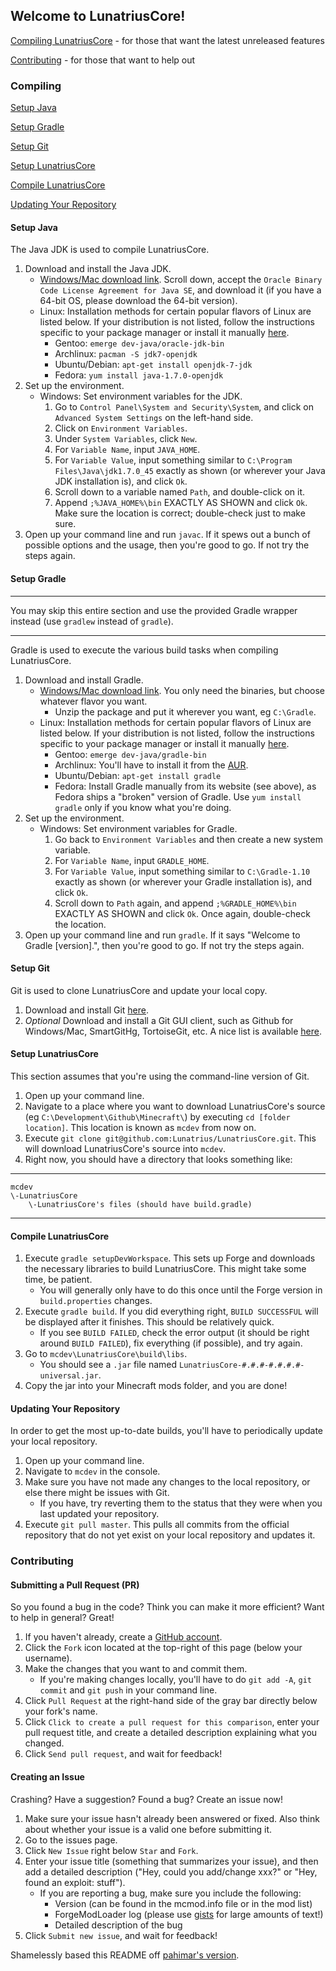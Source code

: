 ## Welcome to LunatriusCore!
[Compiling LunatriusCore](#compile-lunatriuscore) - for those that want the latest unreleased features

[Contributing](#contributing) - for those that want to help out

### Compiling
[Setup Java](#setup-java)

[Setup Gradle](#setup-gradle)

[Setup Git](#setup-git)

[Setup LunatriusCore](#setup-lunatriuscore)

[Compile LunatriusCore](#compile-lunatriuscore)

[Updating Your Repository](#updating-your-repository)

#### Setup Java
The Java JDK is used to compile LunatriusCore.

1. Download and install the Java JDK.
    * [Windows/Mac download link](http://www.oracle.com/technetwork/java/javase/downloads/jdk7-downloads-1880260.html). Scroll down, accept the `Oracle Binary Code License Agreement for Java SE`, and download it (if you have a 64-bit OS, please download the 64-bit version).
    * Linux: Installation methods for certain popular flavors of Linux are listed below. If your distribution is not listed, follow the instructions specific to your package manager or install it manually [here](http://www.oracle.com/technetwork/java/javase/downloads/jdk7-downloads-1880260.html).
        * Gentoo: `emerge dev-java/oracle-jdk-bin`
        * Archlinux: `pacman -S jdk7-openjdk`
        * Ubuntu/Debian: `apt-get install openjdk-7-jdk`
        * Fedora: `yum install java-1.7.0-openjdk`
2. Set up the environment.
    * Windows: Set environment variables for the JDK.
        1. Go to `Control Panel\System and Security\System`, and click on `Advanced System Settings` on the left-hand side.
        2. Click on `Environment Variables`.
        3. Under `System Variables`, click `New`.
        4. For `Variable Name`, input `JAVA_HOME`.
        5. For `Variable Value`, input something similar to `C:\Program Files\Java\jdk1.7.0_45` exactly as shown (or wherever your Java JDK installation is), and click `Ok`.
        6. Scroll down to a variable named `Path`, and double-click on it.
        7. Append `;%JAVA_HOME%\bin` EXACTLY AS SHOWN and click `Ok`. Make sure the location is correct; double-check just to make sure.
3. Open up your command line and run `javac`. If it spews out a bunch of possible options and the usage, then you're good to go. If not try the steps again.

#### Setup Gradle
***
You may skip this entire section and use the provided Gradle wrapper instead (use `gradlew` instead of `gradle`).
***
Gradle is used to execute the various build tasks when compiling LunatriusCore.

1. Download and install Gradle.
    * [Windows/Mac download link](http://www.gradle.org/downloads). You only need the binaries, but choose whatever flavor you want.
        * Unzip the package and put it wherever you want, eg `C:\Gradle`.
    * Linux: Installation methods for certain popular flavors of Linux are listed below. If your distribution is not listed, follow the instructions specific to your package manager or install it manually [here](http://www.gradle.org/downloads).
        * Gentoo: `emerge dev-java/gradle-bin`
        * Archlinux: You'll have to install it from the [AUR](https://aur.archlinux.org/packages/gradle).
        * Ubuntu/Debian: `apt-get install gradle`
        * Fedora: Install Gradle manually from its website (see above), as Fedora ships a "broken" version of Gradle. Use `yum install gradle` only if you know what you're doing.
2. Set up the environment.
    * Windows: Set environment variables for Gradle.
        1. Go back to `Environment Variables` and then create a new system variable.
        2. For `Variable Name`, input `GRADLE_HOME`.
        3. For `Variable Value`, input something similar to `C:\Gradle-1.10` exactly as shown (or wherever your Gradle installation is), and click `Ok`.
        4. Scroll down to `Path` again, and append `;%GRADLE_HOME%\bin` EXACTLY AS SHOWN and click `Ok`. Once again, double-check the location.
3. Open up your command line and run `gradle`. If it says "Welcome to Gradle [version].", then you're good to go. If not try the steps again.

#### Setup Git
Git is used to clone LunatriusCore and update your local copy.

1. Download and install Git [here](http://git-scm.com/download/).
2. *Optional* Download and install a Git GUI client, such as Github for Windows/Mac, SmartGitHg, TortoiseGit, etc. A nice list is available [here](http://git-scm.com/downloads/guis).

#### Setup LunatriusCore
This section assumes that you're using the command-line version of Git.

1. Open up your command line.
2. Navigate to a place where you want to download LunatriusCore's source (eg `C:\Development\Github\Minecraft\`) by executing `cd [folder location]`. This location is known as `mcdev` from now on.
3. Execute `git clone git@github.com:Lunatrius/LunatriusCore.git`. This will download LunatriusCore's source into `mcdev`.
4. Right now, you should have a directory that looks something like:

***
    mcdev
    \-LunatriusCore
        \-LunatriusCore's files (should have build.gradle)
***

#### Compile LunatriusCore
1. Execute `gradle setupDevWorkspace`. This sets up Forge and downloads the necessary libraries to build LunatriusCore. This might take some time, be patient.
    * You will generally only have to do this once until the Forge version in `build.properties` changes.
2. Execute `gradle build`. If you did everything right, `BUILD SUCCESSFUL` will be displayed after it finishes. This should be relatively quick.
    * If you see `BUILD FAILED`, check the error output (it should be right around `BUILD FAILED`), fix everything (if possible), and try again.
3. Go to `mcdev\LunatriusCore\build\libs`.
    * You should see a `.jar` file named `LunatriusCore-#.#.#-#.#.#.#-universal.jar`.
4. Copy the jar into your Minecraft mods folder, and you are done!

#### Updating Your Repository
In order to get the most up-to-date builds, you'll have to periodically update your local repository.

1. Open up your command line.
2. Navigate to `mcdev` in the console.
3. Make sure you have not made any changes to the local repository, or else there might be issues with Git.
    * If you have, try reverting them to the status that they were when you last updated your repository.
4. Execute `git pull master`. This pulls all commits from the official repository that do not yet exist on your local repository and updates it.

### Contributing
#### Submitting a Pull Request (PR)
So you found a bug in the code? Think you can make it more efficient? Want to help in general? Great!

1. If you haven't already, create a [GitHub account](https://github.com/signup/free).
2. Click the `Fork` icon located at the top-right of this page (below your username).
3. Make the changes that you want to and commit them.
    * If you're making changes locally, you'll have to do `git add -A`, `git commit` and `git push` in your command line.
4. Click `Pull Request` at the right-hand side of the gray bar directly below your fork's name.
5. Click `Click to create a pull request for this comparison`, enter your pull request title, and create a detailed description explaining what you changed.
6. Click `Send pull request`, and wait for feedback!

#### Creating an Issue
Crashing? Have a suggestion? Found a bug? Create an issue now!

1. Make sure your issue hasn't already been answered or fixed. Also think about whether your issue is a valid one before submitting it.
2. Go to the issues page.
3. Click `New Issue` right below `Star` and `Fork`.
4. Enter your issue title (something that summarizes your issue), and then add a detailed description ("Hey, could you add/change xxx?" or "Hey, found an exploit: stuff").
    * If you are reporting a bug, make sure you include the following:
        * Version (can be found in the mcmod.info file or in the mod list)
        * ForgeModLoader log (please use [gists](https://gist.github.com/) for large amounts of text!)
        * Detailed description of the bug
5. Click `Submit new issue`, and wait for feedback!

Shamelessly based this README off [pahimar's version](https://github.com/pahimar/Equivalent-Exchange-3).

